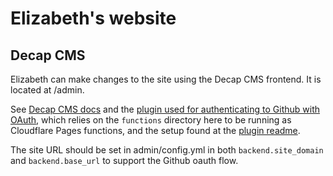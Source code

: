# Elizabeth's website

## Decap CMS
Elizabeth can make changes to the site using the Decap CMS frontend. It is located at /admin. 

See [Decap CMS docs](https://decapcms.org/docs/intro/) and the [plugin used for authenticating to Github with OAuth](https://github.com/i40west/netlify-cms-cloudflare-pages/tree/main), which relies on the `functions` directory here to be running as Cloudflare Pages functions, and the setup found at the [plugin readme](https://github.com/i40west/netlify-cms-cloudflare-pages/tree/main).

The site URL should be set in admin/config.yml in both `backend.site_domain` and `backend.base_url` to support the Github oauth flow.
